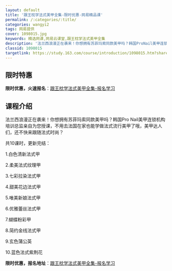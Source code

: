 ```yaml
---
layout: default
title: '跟王枕学法式美甲全集-限时优惠-网易精品课'
permalink: /:categories/:title/
categories: wangyi2
tags: 网易提供
cover: 1098015.jpg
keywords: 精选网课,网易云课堂,跟王枕学法式美甲全集
description: '法兰西浪漫正在袭来！你想拥有苏菲玛索同款美甲吗？韩国ProNail美甲连锁机构培训总监亲自为您授课，不用去法国在家也能学'
classid: 1098015
targetlink: https://study.163.com/course/introduction/1098015.htm?share=1&shareId=1025206652&utm_campaign=share&utm_medium=iphoneShare&utm_source=&utm_u=1025206652
---
```


## 限时特惠

**限时优惠，火速报名**：[跟王枕学法式美甲全集-报名学习](https://study.163.com/course/introduction/1098015.htm?share=1&shareId=1025206652&utm_campaign=share&utm_medium=iphoneShare&utm_source=&utm_u=1025206652)

## 课程介绍

法兰西浪漫正在袭来！你想拥有苏菲玛索同款美甲吗？韩国Pro Nail美甲连锁机构培训总监亲自为您授课，不用去法国在家也能学做法式流行美甲了哦，美甲达人们，还不快来跟随法式时尚？



共10课时，更新完结：

1.白色清新法式甲

2.柔美法式纹理甲

3.七彩拉染法式甲

4.甜美花边法式甲

5.唯美新娘法式甲

6.优雅蕾丝法式甲

7.蝴蝶粉彩甲

8.简约金线法式甲

9.玄色蒲公英

10.蓝色法式紫荆花

**限时优惠，报名地址**：[跟王枕学法式美甲全集-报名学习](https://study.163.com/course/introduction/1098015.htm?share=1&shareId=1025206652&utm_campaign=share&utm_medium=iphoneShare&utm_source=&utm_u=1025206652)

